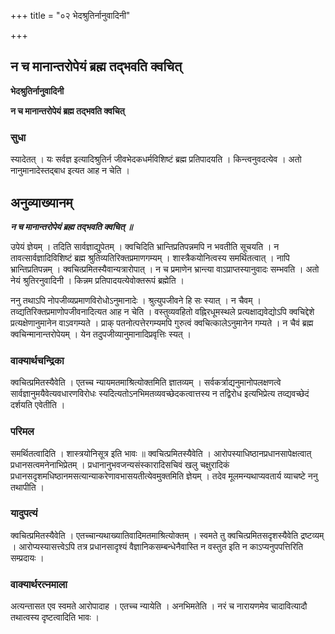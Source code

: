 +++
title = "०२ भेदश्रुतिर्नानुवादिनी"

+++


## न च मानान्तरोपेयं ब्रह्म तद्भवति क्वचित्

**भेदश्रुतिर्नानुवादिनी**

**न च मानान्तरोपेयं ब्रह्म तद्भवति क्वचित्**

### **सुधा**

स्यादेतत् । यः सर्वज्ञ इत्यादिश्रुतिर्न जीवभेदकधर्मविशिष्टं ब्रह्म प्रतिपादयति । किन्त्वनुवदत्येव । अतो नानुमानादेस्तद्बाध इत्यत आह न चेति ।

## **अनुव्याख्यानम्**

***न च मानान्तरोपेयं ब्रह्म तद्भवति क्वचित् ॥***

उपेयं ज्ञेयम् । तदिति सार्वज्ञाद्युपेतम् । क्वचिदिति भ्रान्तिप्रतिपन्नमपि न भवतीति सूचयति । न तावत्सार्वज्ञादिविशिष्टं ब्रह्म श्रुतिव्यतिरिक्तप्रमाणगम्यम् । शास्त्रैकयोनित्वस्य समर्थितत्वात् । नापि भ्रान्तिप्रतिपन्नम् । क्वचित्प्रमितस्यैवान्यत्रारोपात् । न च प्रमाणेन भ्रान्त्या वाऽप्राप्तस्यानुवादः सम्भवति । अतो नेयं श्रुतिरनुवादिनी । किन्नम प्रतिपादयत्येवोक्तरूपं ब्रह्मेति ।

ननु तथाऽपि नोपजीव्यप्रमाणविरोधोऽनुमानादेः । श्रुत्युपजीवने हि सः स्यात् । न चैवम् । तव्द्यतिरिक्तप्रमाणोपजीवनादित्यत आह न चेति । वस्तुव्यवहितो वह्निरधूमस्थले प्रत्यक्षाद्यवेद्योऽपि क्वचिद्देशे प्रत्यक्षेणानुमानेन वाऽवगम्यते । प्राक् पतनोत्पत्तेरगम्यमपि गुरुत्वं क्वचित्कालेऽनुमानेन गम्यते । न चैवं ब्रह्म क्वचिन्मानान्तरोपेयम् । येन तदुपजीव्यानुमानादिप्रवृत्तिः स्यत् ।

### **वाक्यार्थचन्द्रिका**

क्वचित्प्रमितस्यैवेति । एतच्च न्यायमतमाश्रित्योक्तमिति ज्ञातव्यम् । सर्वकर्त्राद्यनुमानोपलक्षणत्वे सार्वज्ञानुमयैवेत्यवधारणविरोधः स्यदित्यतोऽनभिमतव्यवच्छेदकत्वात्तस्य न तद्विरोध इत्यभिप्रेत्य तव्द्यवच्छेदं दर्शयति एवेतीति ।

### **परिमल**

समर्थितत्वादिति । शास्त्रयोनिसूत्र इति भावः ॥ क्वचित्प्रमितस्यैवेति । आरोपस्याधिष्ठानप्रधानसापेक्षत्वात् प्रधानसत्वमनेनाभिप्रेतम् । प्रधानानुभवजन्यसंस्कारादिसचिवं खलु चक्षुरादिकं प्रधानसदृशमधिष्ठानमसत्यान्याकरेणावभासयतीत्येवमुक्तमिति ज्ञेयम् । तदेव मूलमन्यथाप्यवतार्य व्याचष्टे ननु तथापीति ।

### **यादुपत्यं**

क्वचित्प्रमितस्यैवेति । एतच्चान्यथाख्यातिवादिमतमाश्रित्योक्तम् । स्वमते तु क्वचित्प्रमितसदृशस्यैवेति द्रष्टव्यम् । आरोप्यस्यासत्त्वेऽपि तत्र प्रधानसादृश्यं वैज्ञानिकसम्बन्धेनैवास्ति न वस्तुत इति न काऽप्यनुपपत्तिरिति सम्प्रदायः ।

### **वाक्यार्थरत्नमाला**

अत्यन्तासत एव स्वमते आरोपादाह । एतच्च न्यायेति । अनभिमतेति । नरं च नारायणमेव चादावित्यादौ तथात्वस्य दृष्टत्वादिति भावः ।

